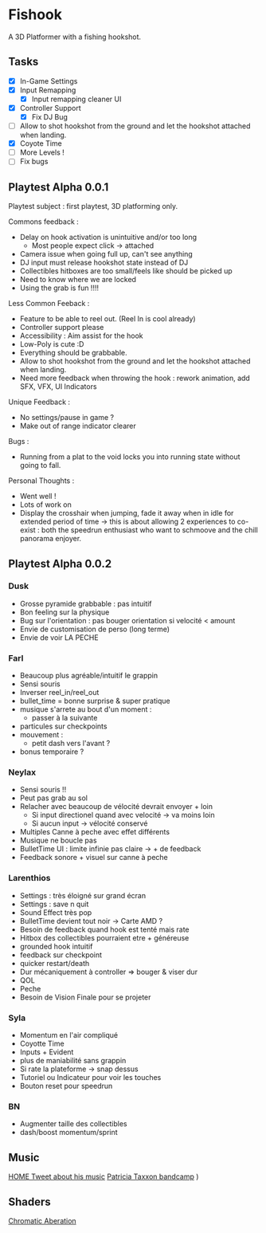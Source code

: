 # Fishook

A 3D Platformer with a fishing hookshot.

## Tasks

- [x] In-Game Settings
- [x] Input Remapping
  - [x] Input remapping cleaner UI
- [x] Controller Support
  - [x] Fix DJ Bug
- [ ] Allow to shot hookshot from the ground and let the hookshot attached when landing.
- [x] Coyote Time
- [ ] More Levels !
- [ ] Fix bugs

## Playtest Alpha 0.0.1

Playtest subject : first playtest, 3D platforming only.

Commons feedback :

- Delay on hook activation is unintuitive and/or too long
  - Most people expect click -> attached
- Camera issue when going full up, can't see anything
- DJ input must release hookshot state instead of DJ
- Collectibles hitboxes are too small/feels like should be picked up
- Need to know where we are locked
- Using the grab is fun !!!!

Less Common Feeback :

- Feature to be able to reel out. (Reel In is cool already)
- Controller support please
- Accessibility : Aim assist for the hook
- Low-Poly is cute :D
- Everything should be grabbable.
- Allow to shot hookshot from the ground and let the hookshot attached when landing.
- Need more feedback when throwing the hook : rework animation, add SFX, VFX, UI Indicators

Unique Feedback  :

- No settings/pause in game ?
- Make out of range indicator clearer

Bugs :

- Running from a plat to the void locks you into running state without going to fall.

Personal Thoughts :

- Went well !
- Lots of work on
- Display the crosshair when jumping, fade it away when in idle for extended period of time
  -> this is about allowing 2 experiences to co-exist : both the speedrun enthusiast who want to schmoove and the chill panorama enjoyer.

## Playtest Alpha 0.0.2

### Dusk

- Grosse pyramide grabbable : pas intuitif
- Bon feeling sur la physique
- Bug sur l'orientation : pas bouger orientation si velocité < amount
- Envie de customisation de perso (long terme)
- Envie de voir LA PECHE

### Farl

- Beaucoup plus agréable/intuitif le grappin
- Sensi souris
- Inverser reel_in/reel_out
- bullet_time = bonne surprise & super pratique
- musique s'arrete au bout d'un moment :
  - passer à la suivante
- particules sur checkpoints
- mouvement :
  - petit dash vers l'avant ?
- bonus temporaire ?

### Neylax

- Sensi souris !!
- Peut pas grab au sol
- Relacher avec beaucoup de vélocité devrait envoyer + loin
  - Si input directionel quand avec velocité -> va moins loin
  - Si aucun input -> vélocité conservé
- Multiples Canne à peche avec effet différents
- Musique ne boucle pas
- BulletTime UI : limite infinie pas claire -> + de feedback
- Feedback sonore + visuel sur canne à peche

### Larenthios

- Settings : très éloigné sur grand écran
- Settings : save n quit
- Sound Effect très pop
- BulletTime devient tout noir -> Carte AMD ?
- Besoin de feedback quand hook est tenté mais rate
- Hitbox des collectibles pourraient etre + généreuse
- grounded hook intuitif
- feedback sur checkpoint
- quicker restart/death
- Dur mécaniquement à controller => bouger & viser dur
- QOL
- Peche
- Besoin de Vision Finale pour se projeter

### Syla

- Momentum en l'air compliqué
- Coyotte Time
- Inputs + Evident
- plus de maniabilité sans grappin
- Si rate la plateforme -> snap dessus
- Tutoriel ou Indicateur pour voir les touches
- Bouton reset pour speedrun

### BN

- Augmenter taille des collectibles
- dash/boost momentum/sprint

## Music

[HOME Tweet about his music](https://x.com/RNDYGFFE/status/1595515631020957703)
[Patricia Taxxon bandcamp](https://patriciataxxon.bandcamp.com/album/wavetable)
)

## Shaders

[Chromatic Aberation](https://godotshaders.com/shader/chromatic-abberation/)
